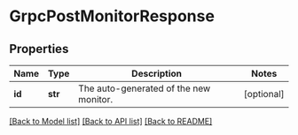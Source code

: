 # GrpcPostMonitorResponse

## Properties
Name | Type | Description | Notes
------------ | ------------- | ------------- | -------------
**id** | **str** | The auto-generated of the new monitor. | [optional] 

[[Back to Model list]](../README.md#documentation-for-models) [[Back to API list]](../README.md#documentation-for-api-endpoints) [[Back to README]](../README.md)


